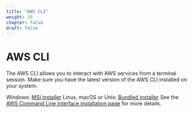```yaml
---
title: "AWS CLI"
weight: 10
chapter: false
draft: false
---
```


# AWS CLI

The AWS CLI allows you to interact with AWS services from a terminal session. Make sure you have the latest version of the AWS CLI installed on your system.

Windows: [MSI installer](https://docs.aws.amazon.com/cli/latest/userguide/install-windows.html#install-msi-on-windows)
Linux, macOS or Unix: [Bundled installer](https://docs.aws.amazon.com/cli/latest/userguide/cli-chap-welcome.html)
See the [AWS Command Line Interface installation page](https://docs.aws.amazon.com/cli/latest/userguide/cli-chap-install.html) for more details.
